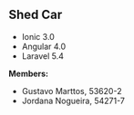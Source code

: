 ## Shed Car

* Ionic 3.0
* Angular 4.0
* Laravel 5.4

**Members:**

* Gustavo Marttos, 53620-2
* Jordana Nogueira, 54271-7

